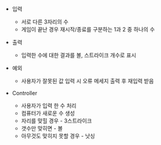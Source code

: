 - 입력
  - 서로 다른 3자리의 수
  - 게임이 끝난 경우 재시작/종료를 구분하는 1과 2 중 하나의 수
- 출력
  - 입력한 수에 대한 결과를 볼, 스트라이크 개수로 표시
- 예외
  - 사용자가 잘못된 값 입력 시 오류 메세지 출력 후 재입력 받음

- Controller
  - 사용자가 입력 한 수 처리
  - 컴퓨터가 새로운 수 생성
  - 자리를 맞힐 경우 - 3스트라이크
  - 갯수만 맞히면 - 볼
  - 아무것도 맞히지 못할 경우 - 낫싱